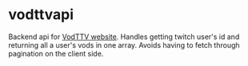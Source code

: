 # vodttvapi

Backend api for [VodTTV website](https://vodttv.netlify.app/). Handles getting twitch user's id and returning all a user's vods in one array. Avoids having to fetch through pagination on the client side. 